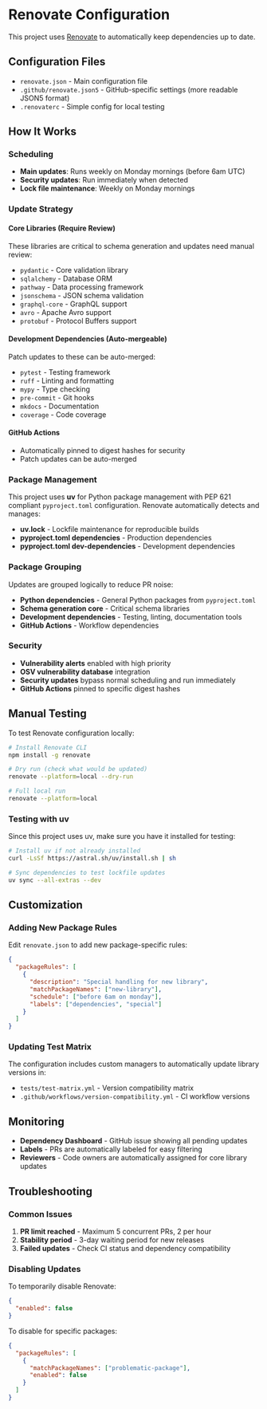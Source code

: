 # Renovate Configuration

This project uses [Renovate](https://docs.renovatebot.com/) to automatically keep dependencies up to date.

## Configuration Files

- `renovate.json` - Main configuration file
- `.github/renovate.json5` - GitHub-specific settings (more readable JSON5 format)
- `.renovaterc` - Simple config for local testing

## How It Works

### Scheduling
- **Main updates**: Runs weekly on Monday mornings (before 6am UTC)
- **Security updates**: Run immediately when detected
- **Lock file maintenance**: Weekly on Monday mornings

### Update Strategy

#### Core Libraries (Require Review)
These libraries are critical to schema generation and updates need manual review:
- `pydantic` - Core validation library
- `sqlalchemy` - Database ORM
- `pathway` - Data processing framework
- `jsonschema` - JSON schema validation
- `graphql-core` - GraphQL support
- `avro` - Apache Avro support
- `protobuf` - Protocol Buffers support

#### Development Dependencies (Auto-mergeable)
Patch updates to these can be auto-merged:
- `pytest` - Testing framework
- `ruff` - Linting and formatting
- `mypy` - Type checking
- `pre-commit` - Git hooks
- `mkdocs` - Documentation
- `coverage` - Code coverage

#### GitHub Actions
- Automatically pinned to digest hashes for security
- Patch updates can be auto-merged

### Package Management

This project uses **uv** for Python package management with PEP 621 compliant `pyproject.toml` configuration. Renovate automatically detects and manages:

- **uv.lock** - Lockfile maintenance for reproducible builds
- **pyproject.toml dependencies** - Production dependencies
- **pyproject.toml dev-dependencies** - Development dependencies

### Package Grouping

Updates are grouped logically to reduce PR noise:
- **Python dependencies** - General Python packages from `pyproject.toml`
- **Schema generation core** - Critical schema libraries
- **Development dependencies** - Testing, linting, documentation tools
- **GitHub Actions** - Workflow dependencies

### Security

- **Vulnerability alerts** enabled with high priority
- **OSV vulnerability database** integration
- **Security updates** bypass normal scheduling and run immediately
- **GitHub Actions** pinned to specific digest hashes

## Manual Testing

To test Renovate configuration locally:

```bash
# Install Renovate CLI
npm install -g renovate

# Dry run (check what would be updated)
renovate --platform=local --dry-run

# Full local run
renovate --platform=local
```

### Testing with uv

Since this project uses uv, make sure you have it installed for testing:

```bash
# Install uv if not already installed
curl -LsSf https://astral.sh/uv/install.sh | sh

# Sync dependencies to test lockfile updates
uv sync --all-extras --dev
```

## Customization

### Adding New Package Rules

Edit `renovate.json` to add new package-specific rules:

```json
{
  "packageRules": [
    {
      "description": "Special handling for new library",
      "matchPackageNames": ["new-library"],
      "schedule": ["before 6am on monday"],
      "labels": ["dependencies", "special"]
    }
  ]
}
```

### Updating Test Matrix

The configuration includes custom managers to automatically update library versions in:
- `tests/test-matrix.yml` - Version compatibility matrix
- `.github/workflows/version-compatibility.yml` - CI workflow versions

## Monitoring

- **Dependency Dashboard** - GitHub issue showing all pending updates
- **Labels** - PRs are automatically labeled for easy filtering
- **Reviewers** - Code owners are automatically assigned for core library updates

## Troubleshooting

### Common Issues

1. **PR limit reached** - Maximum 5 concurrent PRs, 2 per hour
2. **Stability period** - 3-day waiting period for new releases
3. **Failed updates** - Check CI status and dependency compatibility

### Disabling Updates

To temporarily disable Renovate:
```json
{
  "enabled": false
}
```

To disable for specific packages:
```json
{
  "packageRules": [
    {
      "matchPackageNames": ["problematic-package"],
      "enabled": false
    }
  ]
}
```
